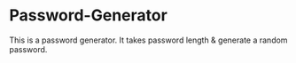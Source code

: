 # Password-Generator
This is a password generator. It takes password length & generate a random password.
